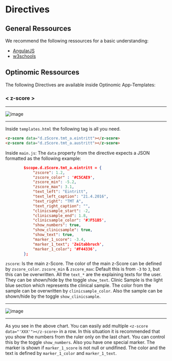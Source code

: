 # Directives

## General Ressources

We recommend the following ressources for a basic understanding:
-	[AngularJS](https://docs.angularjs.org/guide/directive)    
-	[w3schools](http://www.w3schools.com/angular/angular_directives.asp)    


## Optinomic Ressources
The following Directives are available inside Optinomic App-Templates:


### < z-score >  

____

![image](http://doc.optinomic.org/images/zscore_single.png)
____


Inside `templates.html` the following tag is all you need.  

```HTML
<z-score data="d.zScore.tmt_a.eintritt"></z-score>
<z-score data="d.zScore.tmt_a.austritt"></z-score>
```


Inside `main.js`:  The `data` property from the directive expects a JSON formatted as the following example:

```JSON
		$scope.d.zScore.tmt_a.eintritt = {
            "zscore": 1.2,
            "zscore_color" : '#C5CAE9',
            "zscore_min": -5.2,
            "zscore_max": 3.1,
            "text_left": "Eintritt",
            "text_left_caption": "21.4.2016",
            "text_right": "TMT A",
            "text_right_caption": "",
            "clinicsample_start": -2,
            "clinicsample_end": 1.8,
            "clinicsample_color": '#3F51B5',
            "show_numbers": true,
            "show_clinicsample": true,
            "show_text": true,
            "marker_1_score": -3.4,
            "marker_1_text"; 'Zeitabbruch',
            "marker_1_color"; '#F44336',
        };
```


`zscore`:  Is the main z-Score. The color of the main z-Score can be defined by `zscore_color`. `zscore_min` & `zscore_max`:  Default this is from `-3` to `3`, but this can be overwritten. All the `text_*` are the explaining texts for the user. They can be shown/hide by the toggle `show_text`. Clinic Sample is the light blue section which represents the clinical sample. The color from the sample can be overwritten by `clinicsample_color`. Also the sample can be shown/hide by the toggle `show_clinicsample`.


____

![image](http://doc.optinomic.org/images/zscore_group.png)
____


As you see in the above chart. You can easily add multiple `<z-score data="'XXX'"></z-score>` in a row. In this situation it is recommended that you show the numbers from the ruler only on the last chart. You can control this by the toggle `show_numbers`.  Also you have one special marker. The marker is shown if `marker_1_score` is not null or undifined. The color and the text is defined by `marker_1_color` and `marker_1_text`.


